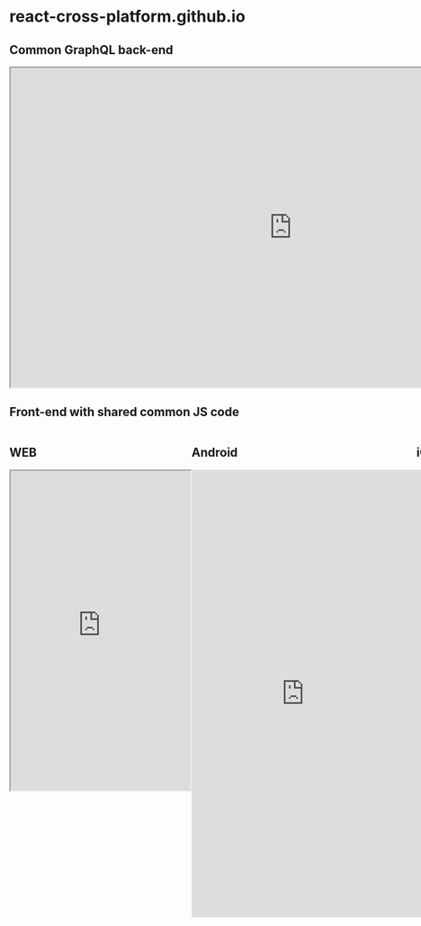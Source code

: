 # react-cross-platform.github.io


## Common GraphQL back-end
<iframe src="https://shop.serga.name/graphiql" width="1000" height="568">
  IFrame doens't supported
</iframe>


## Front-end with shared common JS code

<html>

<div style="display: flex">


<div>
<h2>WEB</h2>
<iframe src="https://shop.serga.name" width="320" height="568">
  IFrame doens't supported
</iframe>
</div>

<div>
  <h2>Android</h2>
  <iframe src="https://appetize.io/embed/edrtcxb7wqu1cgny78wu9av4dc?device=nexus5&scale=100&autoplay=false&orientation=portrait&deviceColor=black&language=en" width="400px" height="795px" frameborder="0" scrolling="no"></iframe>
</div>


<div>
  <h2>iOS</h2>
  <iframe src="https://appetize.io/embed/edrtcxb7wqu1cgny78wu9av4dc?device=nexus5&scale=100&autoplay=false&orientation=portrait&deviceColor=black&language=en" width="400px" height="795px" frameborder="0" scrolling="no"></iframe>
</div>

</div>
</html>
